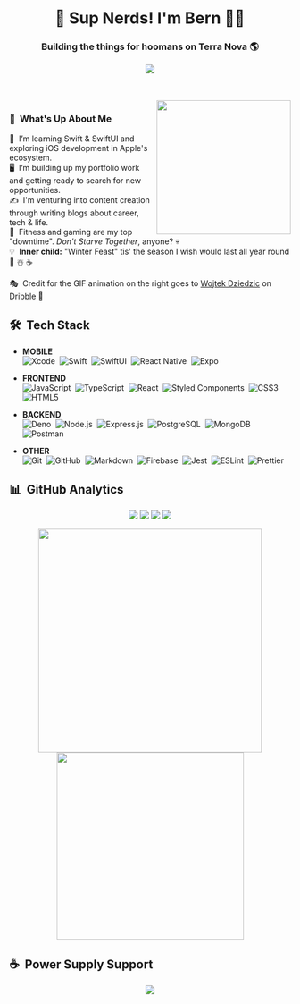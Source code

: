 <h1 align="center">
  👋 Sup Nerds! I'm Bern 👨‍💻 
</h1>

<h3 align="center">
  Building the things for hoomans on Terra Nova 🌎
</h3>

<p align="center">
  <a href="https://twitter.com/bernnstrom">
    <img src="https://img.shields.io/twitter/follow/bernnstrom?logo=twitter&style=for-the-badge" align="center">        
  </a>
</p>

<br />
<br />

<img src="https://cdn.dribbble.com/users/1464232/screenshots/3722893/animatin.gif" width="240px" height="auto" align="right">

### 🎅 &nbsp;What's Up About Me

 &nbsp;I’m learning Swift & SwiftUI and exploring iOS development in Apple's ecosystem.\
🖥 &nbsp;I’m building up my portfolio work and getting ready to search for new opportunities.\
✍️ &nbsp;I'm venturing into content creation through writing blogs about career, tech & life.\
🦁 &nbsp;Fitness and gaming are my top "downtime". _Don't Starve Together_, anyone? 💀\
💡 &nbsp;**Inner child:** "Winter Feast" tis' the season I wish would last all year round 🎄 ☃️ ☕

🎭 &nbsp;Credit for the GIF animation on the right goes to [Wojtek Dziedzic](https://dribbble.com/wojtekdesigns "Wojtek Dziedzic") on Dribble 👏

<!-- <br /> -->

## 🛠️ &nbsp;Tech Stack

- **MOBILE**\
<img src="https://img.shields.io/badge/Xcode-147EFB?style=for-the-badge&logo=xcode&logoColor=white" alt="Xcode">&nbsp;
<img src="https://img.shields.io/badge/Swift-FA7343?style=for-the-badge&logo=swift&logoColor=white" alt="Swift">&nbsp;
<img src="https://img.shields.io/badge/SwiftUI-0071E3?style=for-the-badge&logo=swift&logoColor=black" alt="SwiftUI">&nbsp;
<img src="https://img.shields.io/badge/React_Native-20232A?style=for-the-badge&logo=react&logoColor=61DAFB" alt="React Native">&nbsp;
<img src="https://img.shields.io/badge/Expo-000020?style=for-the-badge&logo=expo&logoColor=white" alt="Expo">&nbsp;

- **FRONTEND**\
<img src="https://img.shields.io/badge/JavaScript-F7DF1E?style=for-the-badge&logo=javascript&logoColor=black" alt="JavaScript">&nbsp;
<img src="https://img.shields.io/badge/typescript%20-%23007ACC.svg?&style=for-the-badge&logo=typescript&logoColor=white" alt="TypeScript">&nbsp;
<img src="https://img.shields.io/badge/React-20232A?style=for-the-badge&logo=react&logoColor=61DAFB" alt="React">&nbsp;
<img src="https://img.shields.io/badge/styled--components-DB7093?style=for-the-badge&logo=styled-components&logoColor=white" alt="Styled Components">&nbsp;
<img src="https://img.shields.io/badge/CSS3-1572B6?style=for-the-badge&logo=css3&logoColor=white" alt="CSS3">&nbsp;
<img src="https://img.shields.io/badge/HTML5-E34F26?style=for-the-badge&logo=html5&logoColor=white" alt="HTML5">&nbsp;
  
- **BACKEND**\
<img src="https://img.shields.io/badge/Deno-000000?style=for-the-badge&logo=deno&logoColor=white" alt="Deno">&nbsp;
<img src="https://img.shields.io/badge/Node.js-339933?style=for-the-badge&logo=node.js&logoColor=white" alt="Node.js">&nbsp;
<img src="https://img.shields.io/badge/Express.js-000000?style=for-the-badge&logo=express&logoColor=white" alt="Express.js">&nbsp;
<img src="https://img.shields.io/badge/PostgreSQL-316192?style=for-the-badge&logo=postgresql&logoColor=white" alt="PostgreSQL">&nbsp;
<img src="https://img.shields.io/badge/MongoDB-47A248?style=for-the-badge&logo=mongodb&logoColor=white" alt="MongoDB">&nbsp;
<img src="https://img.shields.io/badge/Postman-FF6C37?style=for-the-badge&logo=Postman&logoColor=white" alt="Postman">&nbsp;
<img src="" alt="">&nbsp;

- **OTHER**\
<img src="https://img.shields.io/badge/git%20-%23F05033.svg?&style=for-the-badge&logo=git&logoColor=white" alt="Git">&nbsp;
<img src="https://img.shields.io/badge/GitHub-100000?style=for-the-badge&logo=github&logoColor=white" alt="GitHub">&nbsp;
<img src="https://img.shields.io/badge/Markdown-000000?style=for-the-badge&logo=markdown&logoColor=white" alt="Markdown">&nbsp;
<img src="https://img.shields.io/badge/firebase-039BE5?style=for-the-badge&logo=firebase&logoColor=ffca28" alt="Firebase">&nbsp;
<img src="https://img.shields.io/badge/-jest-%23C21325?&style=for-the-badge&logo=jest&logoColor=white" alt="Jest">&nbsp;
<img src="https://img.shields.io/badge/eslint-4B32C3?style=for-the-badge&logo=eslint&logoColor=white" alt="ESLint">&nbsp;
<img src="https://img.shields.io/badge/prettier-1A2B34?style=for-the-badge&logo=prettier&logoColor=f7b93e" alt="Prettier">&nbsp;

## 📊 &nbsp;GitHub Analytics

<p align="center">
  <a href="#"><img src="https://badges.pufler.dev/repos/bernstrom"></a>
  <a href="#"><img src="https://badges.pufler.dev/gists/bernstrom"></a>
  <a href="#"><img src="https://badges.pufler.dev/commits/monthly/bernstrom"></a>
  <a href="#"><img src="https://badges.pufler.dev/visits/bernstrom/bernstrom"></a>
</p>

<p align="center">
  <a href="https://github.com/BernStrom">
    <img src="https://github-readme-stats.vercel.app/api?username=bernstrom&count_private=true&show_icons=true&theme=prussian" width="400">
  </a>
  
  <a href="https://github.com/BernStrom">
    <img src="https://github-readme-stats.vercel.app/api/top-langs/?username=bernstrom&langs_count=10&layout=compact&theme=prussian&hide=stylus,scss,php,shell,dockerfile" width="335">
  </a>
</p>

## ☕️ &nbsp;Power Supply Support

<p align='center'>
  <a href="https://www.buymeacoffee.com/bernstrom"><img src="https://img.buymeacoffee.com/button-api/?text=Buy me a coffee&emoji=&slug=bernstrom&button_colour=ff813f&font_colour=000000&font_family=Cookie&outline_colour=000000&coffee_colour=FFDD00"></a>
</p>




<!--
**BernStrom/BernStrom** is a ✨ _special_ ✨ repository because its `README.md` (this file) appears on your GitHub profile.

Here are some ideas to get you started:

- 🔭 I’m currently working on ...
- 🌱 I’m currently learning ...
- 👯 I’m looking to collaborate on ...
- 🤔 I’m looking for help with ...
- 💬 Ask me about ...
- 📫 How to reach me: ...
- 😄 Pronouns: ...
- ⚡ Fun fact: ...
-->
